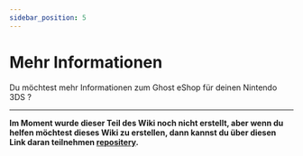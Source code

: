 ```yaml
---
sidebar_position: 5
---
```


# Mehr Informationen

Du möchtest mehr Informationen zum Ghost eShop für deinen Nintendo 3DS ?

---

**Im Moment wurde dieser Teil des Wiki noch nicht erstellt, aber wenn du helfen möchtest dieses Wiki zu erstellen, dann kannst du über diesen Link daran teilnehmen [repositery](https://github.com/ghost-land/Ghost-eShop-Wiki).**